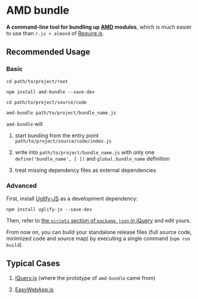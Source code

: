 # AMD bundle

**A command-line tool for bundling up [AMD](https://github.com/amdjs/amdjs-api/blob/master/AMD.md) modules**,
which is much easier to use than `r.js + almond` of [Require.js](https://github.com/requirejs).



## Recommended Usage


### Basic

```Shell
cd path/to/project/root

npm install amd-bundle --save-dev

cd path/to/project/source/code

amd-bundle path/to/project/bundle_name.js
```

`amd-bundle` will

 1. start bunding from the entry point `path/to/project/source/code/index.js`

 2. write into `path/to/project/bundle_name.js` with only one `define('bundle_name', [ ])` and `global.bundle_name` definition

 3. treat missing dependency files as external dependencies


### Advanced

First, install [Uglify-JS](https://www.npmjs.com/package/uglify-js) as a development dependency:

```Shell
npm install uglify-js --save-dev
```
Then, refer to [the `scripts` section of `package.json` in iQuery](https://github.com/TechQuery/iQuery.js/blob/master/package.json) and edit yours.

From now on, you can build your standalone release files (full source code, minimized code and source map) by executing a single command (`npm run build`).



## Typical Cases

 1. [iQuery.js](https://github.com/TechQuery/iQuery.js) (where the prototype of `amd-bundle` came from)

 2. [EasyWebApp.js](https://github.com/TechQuery/EasyWebApp.js)